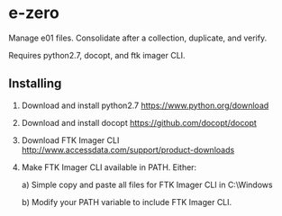 e-zero
======
Manage e01 files. Consolidate after a collection, duplicate, and verify. 

Requires python2.7, docopt, and ftk imager CLI.

Installing
----------
1) Download and install python2.7 https://www.python.org/download

2) Download and install docopt https://github.com/docopt/docopt

3) Download FTK Imager CLI http://www.accessdata.com/support/product-downloads

4) Make FTK Imager CLI available in PATH. Either:

	a) Simple copy and paste all files for FTK Imager CLI in C:\Windows
	
	b) Modify your PATH variable to include FTK Imager CLI.